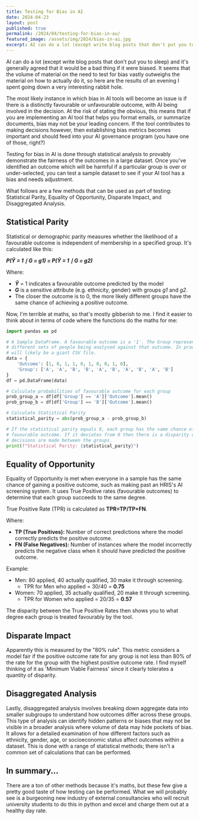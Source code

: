 ```yaml
---
title: Testing for Bias in AI
date: 2024-04-23
layout: post
published: true
permalink: /2024/04/testing-for-bias-in-au/
featured_image: /assets/img/2024/bias-in-ai.jpg
excerpt: AI can do a lot (except write blog posts that don't put you to sleep) and it's generally agreed that it would be a bad thing if it were biased. It seems that the volume of material on the need to test for bias vastly outweighs the material on how to actually do it, so here are the results of an evening I spent going down a very interesting rabbit hole.
---
```


AI can do a lot (except write blog posts that don't put you to sleep) and it's generally agreed that it would be a bad thing if it were biased. It seems that the volume of material on the need to test for bias vastly outweighs the material on how to actually do it, so here are the results of an evening I spent going down a very interesting rabbit hole.

The most likely instance in which bias in AI tools will become an issue is if there is a distinctly favourable or unfavourable outcome, with AI being involved in the decision. At the risk of stating the obvious, this means that if you are implementing an AI tool that helps you format emails, or summarize documents, bias may not be your leading concern. If the tool contributes to making decisions however, then establishing bias metrics becomes important and should feed into your AI governance program (you have one of those, right?)

Testing for bias in AI is done through statistical analysis to provably demonstrate the fairness of the outcomes in a large dataset. Once you've identified an outcome which will be harmful if a particular group is over or under-selected, you can test a sample dataset to see if your AI tool has a bias and needs adjustment.

What follows are a few methods that can be used as part of testing: Statistical Parity, Equality of Opportunity, Disparate Impact, and Disaggregated Analysis.

## Statistical Parity
Statistical or demographic parity measures whether the likelihood of a favourable outcome is independent of membership in a specified group. It's calculated like this:

***P(Ŷ = 1 ∣ G = g1​) = P(Ŷ = 1 ∣ G = g2​)***

Where:
* ***Ŷ*** = 1 indicates a favourable outcome predicted by the model
* ***G*** is a sensitive attribute (e.g. ethnicity, gender) with groups *g1* and *g2*.
* The closer the outcome is to 0, the more likely different groups have the same chance of achieving a positive outcome.

Now, I'm terrible at maths, so that's mostly gibberish to me. I find it easier to think about in terms of code where the functions do the maths for me:

```python
import pandas as pd

# A Sample DataFrame. A favourable outcome is a '1'. The Group represents two
# different sets of people being analysed against that outcome. In practice this
# will likely be a giant CSV file.
data = {
    'Outcome': [1, 0, 1, 1, 0, 1, 0, 0, 1, 0],
    'Group': ['A', 'A', 'B', 'B', 'A', 'B', 'A', 'B', 'A', 'B']
}
df = pd.DataFrame(data)

# Calculate probabilities of favourable outcome for each group
prob_group_a = df[df['Group'] == 'A']['Outcome'].mean()
prob_group_b = df[df['Group'] == 'B']['Outcome'].mean()

# Calculate Statistical Parity
statistical_parity = abs(prob_group_a - prob_group_b)

# If the statistical parity equals 0, each group has the same chance of having a
# favourable outcome. If it deviates from 0 then there is a disparity of how
# decisions are made between the groups.
print(f"Statistical Parity: {statistical_parity}")
```

## Equality of Opportunity
Equality of Opportunity is met when everyone in a sample has the same chance of gaining a positive outcome, such as making past an HRIS's AI screening system. It uses True Positive rates (favourable outcomes) to determine that each group succeeds to the same degree.

True Positive Rate (TPR) is calculated as **TPR=TP/TP+FN**.

Where:
- **TP (True Positives):** Number of correct predictions where the model correctly predicts the positive outcome.
- **FN (False Negatives):** Number of instances where the model incorrectly predicts the negative class when it should have predicted the positive outcome.

Example:
* Men: 80 applied, 40 actually qualified, 30 make it through screening.
	* TPR for Men who applied = 30/40 = **0.75**
* Women: 70 applied, 35 actually qualified, 20 make it through screening.
	* TPR for Women who applied = 20/35 = **0.57**

The disparity between the True Positive Rates then shows you to what degree each group is treated favourably by the tool.

## Disparate Impact
Apparently this is measured by the "80% rule". This metric considers a model fair if the positive outcome rate for any group is not less than 80% of the rate for the group with the highest positive outcome rate. I find myself thinking of it as 'Minimum Viable Fairness' since it clearly tolerates a quantity of disparity.

## Disaggregated Analysis
Lastly, disaggregated analysis involves breaking down aggregate data into smaller subgroups to understand how outcomes differ across these groups. This type of analysis can identify hidden patterns or biases that may not be visible in a broader analysis where volume of data may hide pockets of bias. It allows for a detailed examination of how different factors such as ethnicity, gender, age, or socioeconomic status affect outcomes within a dataset. This is done with a range of statistical methods; there isn't a common set of calculations that can be performed.


## In summary...
There are a ton of other methods because it's maths, but these few give a pretty good taste of how testing can be performed. What we will probably see is a burgeoning new industry of external consultancies who will recruit university students to do this in python and excel and charge them out at a healthy day rate.